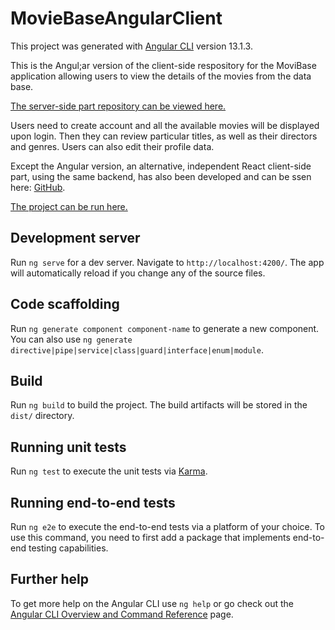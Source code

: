 # MovieBaseAngularClient

This project was generated with [Angular CLI](https://github.com/angular/angular-cli) version 13.1.3.

This is the Angul;ar version of the client-side respository for the MoviBase application allowing users to view the details of the movies from the data base.

[The server-side part repository can be viewed here.](https://github.com/wojtek-lukowski/MovieBase)

Users need to create account and all the available movies will be displayed upon login. Then they can review particular titles, as well as their directors and genres. Users can also edit their profile data.

Except the Angular version, an alternative, independent React client-side part, using the same backend, has also been developed and can be ssen here: [GitHub](https://github.com/wojtek-lukowski/MovieBase-client).

[The project can be run here.](https://wojtek-lukowski.github.io/MovieBase-Angular)





## Development server

Run `ng serve` for a dev server. Navigate to `http://localhost:4200/`. The app will automatically reload if you change any of the source files.

## Code scaffolding

Run `ng generate component component-name` to generate a new component. You can also use `ng generate directive|pipe|service|class|guard|interface|enum|module`.

## Build

Run `ng build` to build the project. The build artifacts will be stored in the `dist/` directory.

## Running unit tests

Run `ng test` to execute the unit tests via [Karma](https://karma-runner.github.io).

## Running end-to-end tests

Run `ng e2e` to execute the end-to-end tests via a platform of your choice. To use this command, you need to first add a package that implements end-to-end testing capabilities.

## Further help

To get more help on the Angular CLI use `ng help` or go check out the [Angular CLI Overview and Command Reference](https://angular.io/cli) page.
